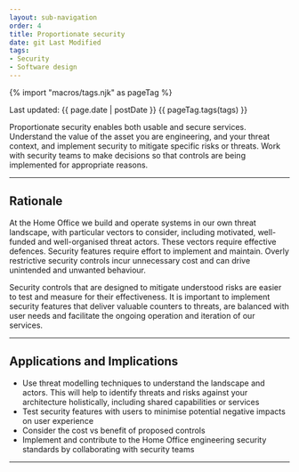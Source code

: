 ```yaml
---
layout: sub-navigation
order: 4
title: Proportionate security
date: git Last Modified
tags:
- Security
- Software design
---
```


{% import "macros/tags.njk" as pageTag %}

Last updated: {{ page.date | postDate }}
{{ pageTag.tags(tags)  }}

Proportionate security enables both usable and secure services. Understand 
the value of the asset you are engineering, and your threat context, and 
implement security to mitigate specific risks or threats. Work with 
security teams to make decisions so that controls are being implemented for 
appropriate reasons.

---

## Rationale

At the Home Office we build and operate systems in our own threat landscape, 
with particular vectors to consider, including motivated, well-funded and 
well-organised threat actors. These vectors require effective defences. 
Security features require effort to implement and maintain. Overly restrictive 
security controls incur unnecessary cost and can drive unintended and unwanted 
behaviour. 

Security controls that are designed to mitigate understood risks are easier 
to test and measure for their effectiveness. It is important to implement 
security features that deliver valuable counters to threats, are balanced 
with user needs and facilitate the ongoing operation and iteration of our 
services.

---

## Applications and Implications

- Use threat modelling techniques to understand the landscape and actors. This will help to identify threats and risks against your architecture holistically, including shared capabilities or services
- Test security features with users to minimise potential negative impacts on user experience
- Consider the cost vs benefit of proposed controls
- Implement and contribute to the Home Office engineering security standards by collaborating with security teams

---
